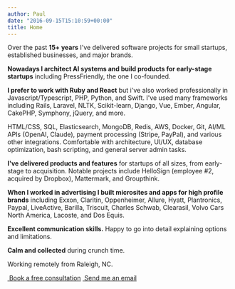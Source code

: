 ```yaml
---
author: Paul
date: "2016-09-15T15:10:59+00:00"
title: Home
---
```

Over the past **15+ years** I've delivered software projects for small startups, established businesses, and major brands.

**Nowadays I architect AI systems and build products for early-stage startups** including PressFriendly, the one I co-founded.

**I prefer to work with Ruby and React** but i've also worked professionally in Javascript/Typescript, PHP, Python, and Swift. I've used many frameworks including Rails, Laravel, NLTK, Scikit-learn, Django, Vue, Ember, Angular, CakePHP, Symphony, jQuery, and more.

HTML/CSS, SQL, Elasticsearch, MongoDB, Redis, AWS, Docker, Git, AI/ML APIs (OpenAI, Claude), payment processing (Stripe, PayPal), and various other integrations. Comfortable with architecture, UI/UX, database optimization, bash scripting, and general server admin tasks.

**I've delivered products and features** for startups of all sizes, from early-stage to acquisition. Notable projects include HelloSign (employee #2, acquired by Dropbox), Mattermark, and Groupthink.

**When I worked in advertising I built microsites and apps for high profile brands** including Exxon, Claritin, Oppenheimer, Allure, Hyatt, Plantronics, Paypal, LiveActive, Barilla, Triscuit, Charles Schwab, Clearasil, Volvo Cars North America, Lacoste, and Dos Equis.

**Excellent communication skills.** Happy to go into detail explaining options and limitations.

**Calm and collected** during crunch time.

Working remotely from Raleigh, NC.

<div class="home-buttons">
  <a href="https://calendly.com/pauldenya/30min" class="btn btn-success btn-lg"><i class="fas fa-calendar-alt"></i> &nbsp;Book a free consultation</a>
  <a href="mailto:pdenya+wp@gmail.com" class="btn btn-secondary btn-lg"><i class="fas fa-envelope"></i> &nbsp;Send me an email</a>
</div>